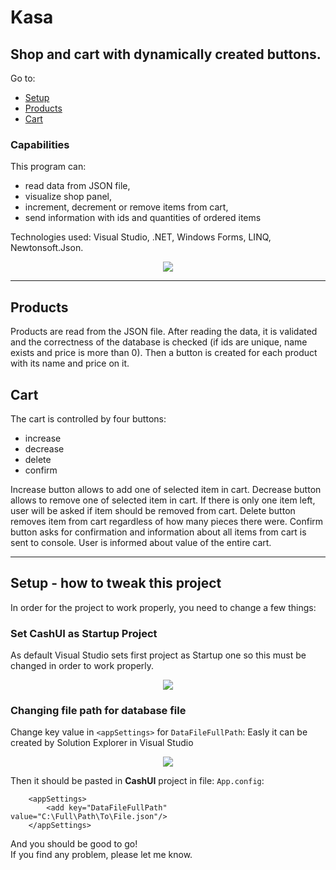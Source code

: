 # Kasa

## Shop and cart with dynamically created buttons.

Go to:
* [Setup](#setup---how-to-tweak-this-project)
* [Products](#products)
* [Cart](#cart)

### Capabilities
This program can: 
* read data from JSON file, 
* visualize shop panel, 
* increment, decrement or remove items from cart,  
* send information with ids and quantities of ordered items

Technologies used: Visual Studio, .NET, Windows Forms, LINQ, Newtonsoft.Json. 
<p align="center">
  <img src=https://user-images.githubusercontent.com/62205129/234090966-40b8fbae-26cf-41dc-bcc7-7154e7653756.png>
</p>

---

## Products

Products are read from the JSON file. After reading the data, it is validated and the correctness of the database is checked (if ids are unique, name exists and price is more than 0). Then a button is created for each product with its name and price on it.

## Cart

The cart is controlled by four buttons:
- increase 
- decrease 
- delete
- confirm

Increase button allows to add one of selected item in cart.
Decrease button allows to remove one of selected item in cart. If there is only one item left, user will be asked if item should be removed from cart.
Delete button removes item from cart regardless of how many pieces there were.
Confirm button asks for confirmation and information about all items from cart is sent to console. User is informed about value of the entire cart.

---

## Setup - how to tweak this project

In order for the project to work properly, you need to change a few things:

### Set CashUI as Startup Project 
As default Visual Studio sets first project as Startup one so this must be changed in order to work properly.
<p align="center">
  <img src=https://user-images.githubusercontent.com/62205129/234096849-85fec5ff-ceed-4c79-a87f-2306ed4dc83e.png>
</p>

### Changing file path for database file

Change key value in ```<appSettings>``` for  ```DataFileFullPath```:
Easly it can be created by Solution Explorer in Visual Studio

<p align="center">
  <img src=https://user-images.githubusercontent.com/62205129/234099726-ab11a4c7-4b82-431c-bf5a-3a4fd9717827.png>
</p>

Then it should be pasted in <strong>CashUI</strong> project in file: ```App.config```:

```
	<appSettings>
		<add key="DataFileFullPath" value="C:\Full\Path\To\File.json"/>
	</appSettings>
```

And you should be good to go! <br>
If you find any problem, please let me know.
